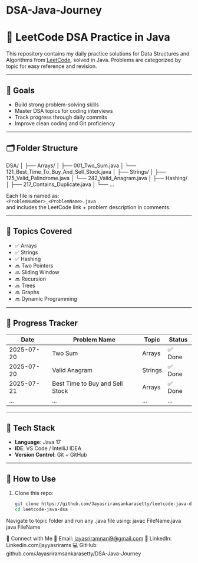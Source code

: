 # DSA-Java-Journey
# 📘 LeetCode DSA Practice in Java

This repository contains my daily practice solutions for Data Structures and Algorithms from [LeetCode](https://leetcode.com), solved in Java. Problems are categorized by topic for easy reference and revision.

---

## 🚀 Goals

- Build strong problem-solving skills
- Master DSA topics for coding interviews
- Track progress through daily commits
- Improve clean coding and Git proficiency

---

## 🗂️ Folder Structure

DSA/
│
├── Arrays/
│ ├── 001_Two_Sum.java
│ └── 121_Best_Time_To_Buy_And_Sell_Stock.java
│
├── Strings/
│ ├── 125_Valid_Palindrome.java
│ └── 242_Valid_Anagram.java
│
├── Hashing/
│ ├── 217_Contains_Duplicate.java
│
└── ...

Each file is named as:  
`<ProblemNumber>_<ProblemName>.java`  
and includes the LeetCode link + problem description in comments.

---

## 📌 Topics Covered

- ✅ Arrays
- ✅ Strings
- ✅ Hashing
- 🔜 Two Pointers
- 🔜 Sliding Window
- 🔜 Recursion
- 🔜 Trees
- 🔜 Graphs
- 🔜 Dynamic Programming

---

## 📆 Progress Tracker

| Date       | Problem Name                                | Topic   | Status |
|------------|---------------------------------------------|---------|--------|
| 2025-07-20 | Two Sum                                      | Arrays  | ✅ Done |
| 2025-07-20 | Valid Anagram                                | Strings | ✅ Done |
| 2025-07-21 | Best Time to Buy and Sell Stock              | Arrays  | ✅ Done |
| ...        | ...                                          | ...     | ...    |

---

## 🔧 Tech Stack

- **Language**: Java 17
- **IDE**: VS Code / IntelliJ IDEA
- **Version Control**: Git + GitHub

---

## 📎 How to Use

1. Clone this repo:
   ```bash
   git clone https://github.com/Jayasriramsankarasetty/leetcode-java-dsa.git
   cd leetcode-java-dsa
Navigate to topic folder and run any .java file using:
javac FileName.java
java FileName

🤝 Connect with Me
📧 Email: jayasriramnani9@gmail.com
💼 LinkedIn: Linkedin.com/jayyasrirams
💻 GitHub: github.com/Jayasriramsankarasetty/DSA-Java-Journey
